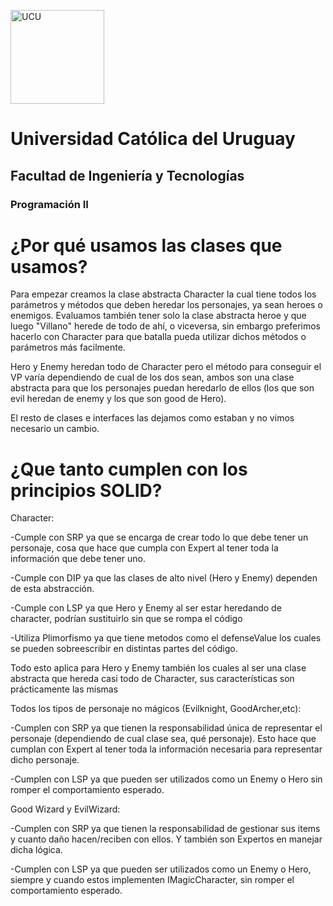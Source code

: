 <img alt="UCU" src="https://www.ucu.edu.uy/plantillas/images/logo_ucu.svg"
width="150"/>

# Universidad Católica del Uruguay

## Facultad de Ingeniería y Tecnologías

### Programación II

# ¿Por qué usamos las clases que usamos?

Para empezar creamos la clase abstracta Character la cual tiene todos los parámetros y métodos que deben heredar los personajes, ya sean heroes o enemigos. Evaluamos también tener solo la clase abstracta heroe y que luego "Villano" herede de todo de ahí, o viceversa, sin embargo preferimos hacerlo con Character para que batalla pueda utilizar dichos métodos o parámetros más facilmente. 

Hero y Enemy heredan todo de Character pero el método para conseguir el VP varía dependiendo de cual de los dos sean, ambos son una clase abstracta para que los personajes puedan heredarlo de ellos (los que son evil heredan de enemy y los que son good de Hero). 

El resto de clases e interfaces las dejamos como estaban y no vimos necesario un cambio.

# ¿Que tanto cumplen con los principios SOLID?

Character:

-Cumple con SRP ya que se encarga de crear todo lo que debe tener un personaje, cosa que hace que cumpla con Expert al tener toda la información que debe tener uno.

-Cumple con DIP ya que las clases de alto nivel (Hero y Enemy) dependen de esta abstracción.

-Cumple con LSP ya que Hero y Enemy al ser estar heredando de character, podrían sustituirlo sin que se rompa el código

-Utiliza Plimorfismo ya que tiene metodos como el defenseValue los cuales se pueden sobreescribir en distintas partes del código.

Todo esto aplica para Hero y Enemy también los cuales al ser una clase abstracta que hereda casi todo de Character, sus características son prácticamente las mismas

Todos los tipos de personaje no mágicos (Evilknight, GoodArcher,etc):

-Cumplen con SRP ya que tienen la responsabilidad única de representar el personaje (dependiendo de cual clase sea, qué personaje). Esto hace que cumplan con Expert al tener toda la información necesaria para representar dicho personaje.

-Cumplen con LSP ya que pueden ser utilizados como un Enemy o Hero sin romper el comportamiento esperado.


Good Wizard y EvilWizard:

-Cumplen con SRP ya que tienen la responsabilidad de gestionar sus items y cuanto daño hacen/reciben con ellos. Y también son Expertos en manejar dicha lógica.

-Cumplen con LSP ya que pueden ser utilizados como un Enemy o Hero, siempre y cuando estos implementen IMagicCharacter, sin romper el comportamiento esperado.



